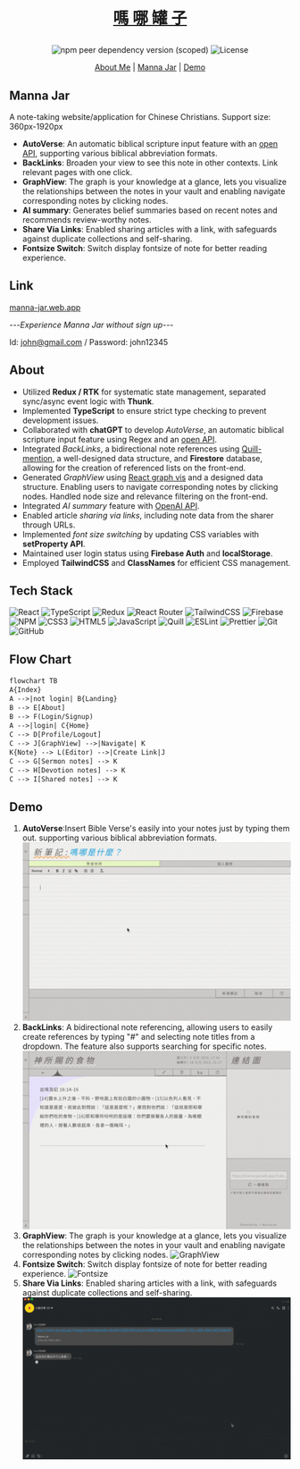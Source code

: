 <div align="center">
  <a href="https://manna-jar.web.app/" style="margin-bottom:30px; margin-top:30px; display:block;"> 
    <h1>嗎 哪 罐 子</h1>
  </a>

 ![npm peer dependency version (scoped)](https://img.shields.io/npm/dependency-version/eslint-config-prettier/peer/eslint) ![License](https://img.shields.io/badge/License-MIT-blue)

  <p align="center">
    <a href="https://www.linkedin.com/in/yu-chien-yang-fe">About Me</a>
    |
    <a href="https://manna-jar.web.app/">Manna Jar</a>
    |
    <a href="https://youtu.be/XIifHA6auQI">Demo</a>
  </p>
</div>

## Manna Jar
A note-taking website/application for Chinese Christians.
Support size: 360px-1920px
- **AutoVerse**: An automatic biblical scripture input feature with an [open API](https://bible.fhl.net/json/), supporting various biblical abbreviation formats.
- **BackLinks**: Broaden your view to see this note in other contexts. Link relevant pages with one click.
- **GraphView**: The graph is your knowledge at a glance, lets you visualize the relationships between the notes in your vault and enabling navigate corresponding notes by clicking nodes.
- **AI summary**: Generates belief summaries based on recent notes and recommends review-worthy notes.
- **Share Via Links**: Enabled sharing articles with a link, with safeguards against duplicate collections and self-sharing.
- **Fontsize Switch**: Switch display fontsize of note for better reading experience.
## Link
[manna-jar.web.app](https://manna-jar.web.app/)

---*Experience Manna Jar without sign up*---

Id: john@gmail.com / Password: john12345
## About
- Utilized **Redux / RTK** for systematic state management, separated sync/async event logic with **Thunk**.
- Implemented **TypeScript** to ensure strict type checking to prevent development issues.
- Collaborated with **chatGPT** to develop *AutoVerse*, an automatic biblical scripture input feature using Regex and an [open API](https://bible.fhl.net/json/).
- Integrated *BackLinks*, a bidirectional note references using [Quill-mention](https://github.com/quill-mention/quill-mention), a well-designed data structure, and **Firestore** database, allowing for the creation of referenced lists on the front-end.
- Generated *GraphView* using [React graph vis](https://www.npmjs.com/package/react-graph-vis) and a designed data structure. Enabling users to navigate corresponding notes by clicking nodes. Handled node size and relevance filtering on the front-end.
- Integrated *AI summary* feature with [OpenAI API](https://openai.com/blog/openai-api).
- Enabled article *sharing via links*, including note data from the sharer through URLs.
- Implemented *font size switching* by updating CSS variables with **setProperty API**.
- Maintained user login status using **Firebase Auth** and **localStorage**.
- Employed **TailwindCSS** and **ClassNames** for efficient CSS management.

## Tech Stack
![React](https://img.shields.io/badge/react-%2320232a.svg?style=for-the-badge&logo=react&logoColor=%2361DAFB)
![TypeScript](https://img.shields.io/badge/typescript-%23007ACC.svg?style=for-the-badge&logo=typescript&logoColor=white)
![Redux](https://img.shields.io/badge/redux-%23593d88.svg?style=for-the-badge&logo=redux&logoColor=white)
![React Router](https://img.shields.io/badge/React_Router-CA4245?style=for-the-badge&logo=react-router&logoColor=white)
![TailwindCSS](https://img.shields.io/badge/tailwindcss-%2338B2AC.svg?style=for-the-badge&logo=tailwind-css&logoColor=white)
![Firebase](https://img.shields.io/badge/firebase-%23039BE5.svg?style=for-the-badge&logo=firebase)
![NPM](https://img.shields.io/badge/NPM-%23CB3837.svg?style=for-the-badge&logo=npm&logoColor=white) 
![CSS3](https://img.shields.io/badge/css3-%231572B6.svg?style=for-the-badge&logo=css3&logoColor=white)
![HTML5](https://img.shields.io/badge/html5-%23E34F26.svg?style=for-the-badge&logo=html5&logoColor=white)
![JavaScript](https://img.shields.io/badge/javascript-%23323330.svg?style=for-the-badge&logo=javascript&logoColor=%23F7DF1E)
![Quill](https://img.shields.io/badge/Quill-52B0E7?style=for-the-badge&logo=apache&logoColor=white)
![ESLint](https://img.shields.io/badge/eslint-3A33D1?style=for-the-badge&logo=eslint&logoColor=white)
![Prettier](https://img.shields.io/badge/prettier-1A2C34?style=for-the-badge&logo=prettier&logoColor=F7BA3E)
![Git](https://img.shields.io/badge/git-%23F05033.svg?style=for-the-badge&logo=git&logoColor=white)
![GitHub](https://img.shields.io/badge/github-%23121011.svg?style=for-the-badge&logo=github&logoColor=white)
## Flow Chart
```mermaid
flowchart TB
A{Index} 
A -->|not login| B{Landing}
B --> E[About]
B --> F(Login/Signup)
A -->|login| C{Home}
C --> D[Profile/Logout]
C --> J[GraphView] -->|Navigate| K
K{Note} --> L(Editor) -->|Create Link|J
C --> G[Sermon notes] --> K
C --> H[Devotion notes] --> K
C --> I[Shared notes] --> K
```
## Demo
1. **AutoVerse**:Insert Bible Verse's easily into your notes just by typing them out. supporting various biblical abbreviation formats.
![autoVerse](./ReadmeGif/AutoVerse.gif)<br>
2. **BackLinks**: A bidirectional note referencing, allowing users to easily create references by typing "#" and selecting note titles from a dropdown. The feature also supports searching for specific notes.
![backLinks](./ReadmeGif/BackLinks.gif)
3. **GraphView**: The graph is your knowledge at a glance, lets you visualize the relationships between the notes in your vault and enabling navigate corresponding notes by clicking nodes.
![GraphView](./ReadmeGif/GraphView.gif)
4. **Fontsize Switch**: Switch display fontsize of note for better reading experience.
![Fontsize](./ReadmeGif/Fontsize.gif)
5. **Share Via Links**: Enabled sharing articles with a link, with safeguards against duplicate collections and self-sharing.
![Share](./ReadmeGif/ShareViaLink.gif)
